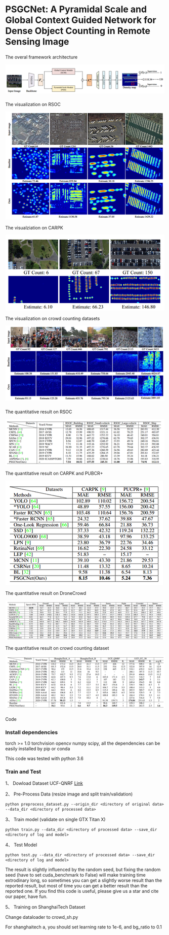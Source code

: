 ﻿# PSGCNet: A Pyramidal Scale and Global Context Guided Network for Dense Object Counting in Remote Sensing Image
 
 ###
 
 The overal framework architecture
 
 ![image](https://github.com/gaoguangshuai/PSGCNet/blob/main/framework.png)
 
  ###
  
  The visualization on RSOC
  
  ![image](https://github.com/gaoguangshuai/PSGCNet/blob/main/visualization_RSOC.png)
  
  The visualziation on CARPK
  
  ![image](https://github.com/gaoguangshuai/PSGCNet/blob/main/visualization_CARPK.png)
  
  The visualization on crowd counting datasets
  
  ![image](https://github.com/gaoguangshuai/PSGCNet/blob/main/visualization_Crowd.png)
  
 
  ###
  
  The quantitative result on RSOC
  
  
  ![image](https://github.com/gaoguangshuai/PSGCNet/blob/main/result_RSOC.png)
  
   The quantitative result on CARPK and PUBCR+
  
  ![image](https://github.com/gaoguangshuai/PSGCNet/blob/main/result_CARPK.png)
  
  The quantitative result on DroneCrowd
  
  ![image](https://github.com/gaoguangshuai/PSGCNet/blob/main/result_Drone.png)
  
  The quantitative result on crowd counting dataset
  
  ![image](https://github.com/gaoguangshuai/PSGCNet/blob/main/result_Crowd.png)
  
 
###  
 Code

### Install dependencies

torch >= 1.0 torchvision opencv numpy scipy, all the dependencies can be easily installed by pip or conda

This code was tested with python 3.6  

###  Train and Test

1、 Dowload Dataset UCF-QNRF [Link](https://www.crcv.ucf.edu/data/ucf-qnrf/)

2、 Pre-Process Data (resize image and split train/validation)

```
python preprocess_dataset.py --origin_dir <directory of original data> --data_dir <directory of processed data>
```

3、 Train model (validate on single GTX Titan X)

```
python train.py --data_dir <directory of processed data> --save_dir <directory of log and model>
```

4、 Test Model
```
python test.py --data_dir <directory of processed data> --save_dir <directory of log and model>
```
The result is slightly influenced by the random seed, but fixing the random seed (have to set cuda_benchmark to False) will make training time extrodinary long, so sometimes you can get a slightly worse result than the reported result, but most of time you can get a better result than the reported one. If you find this code is useful, please give us a star and cite our paper, have fun.

5、 Training on ShanghaiTech Dataset

Change dataloader to crowd_sh.py

For shanghaitech a, you should set learning rate to 1e-6, and bg_ratio to 0.1
